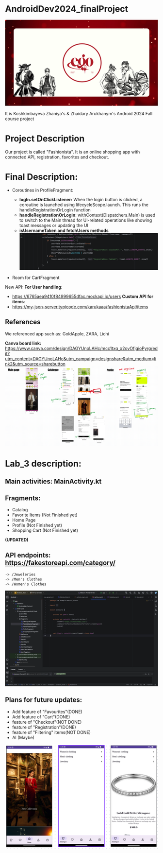 # AndroidDev2024_finalProject
![Logo_bg](https://github.com/ioiiiomio/AndroidDev2024_finalProject/blob/main/READMEimg/logo_bg.png)

It is Koshkimbayeva Zhaniya's &amp; Zhaidary Arukhanym's Android 2024 Fall course project

# Project Description
Our project is called "Fashionista". It is an online shopping app with connected API, registration, favorites and checkout. 

# Final Description: 
- Coroutines in ProfileFragment:
  - **logIn.setOnClickListener:** When the login button is clicked, a coroutine is launched using lifecycleScope.launch.
This runs the handleRegistrationOrLogin function
  - **handleRegistrationOrLogin**: withContext(Dispatchers.Main) is used to switch to the Main thread for UI-related operations like showing toast messages or updating the UI
  - **isUsernameTaken and fetchUsers methods**
![Coroutines](https://github.com/ioiiiomio/AndroidDev2024_finalProject/blob/main/READMEimg/coroutine.png)

- Room for CartFragment

New API:
**For User handling:**
- https://6765aea9410f84999655dfac.mockapi.io/users
**Custom API for items**:
- https://my-json-server.typicode.com/karukaaa/fashionistaApi/items

## References
We referenced app such as: GoldApple, ZARA, Lichi

**Canva board link:** https://www.canva.com/design/DAGYUnoLAHc/mcc1txq_x2ovOfjgioPyrg/edit?utm_content=DAGYUnoLAHc&utm_campaign=designshare&utm_medium=link2&utm_source=sharebutton
![References](https://github.com/ioiiiomio/AndroidDev2024_finalProject/blob/main/READMEimg/ref_new.png)


# Lab_3 description:
## Main activities: MainActivity.kt
## Fragments: 
- Catalog
- Favorite Items (Not Finished yet)
- Home Page
- Profile (Not Finished yet)
- Shopping Cart (Not Finished yet)

**(UPDATED)**
## API endpoints: https://fakestoreapi.com/category/
    -> /Jeweleries
    -> /Men's Clothes
    -> /Women's Clothes
![API Endpoints](https://github.com/ioiiiomio/AndroidDev2024_finalProject/blob/main/READMEimg/API.png)
    

## Plans for future updates:
- Add feature of "Favourites"(DONE)
- Add feature of "Cart"(DONE)
- feature of "Checkout"(NOT DONE)
- feature of "Registration"(DONE)
- feature of "Filtering" items(NOT DONE)
- AI (Maybe)

![App showcase](https://github.com/ioiiiomio/AndroidDev2024_finalProject/blob/main/READMEimg/app.png)


